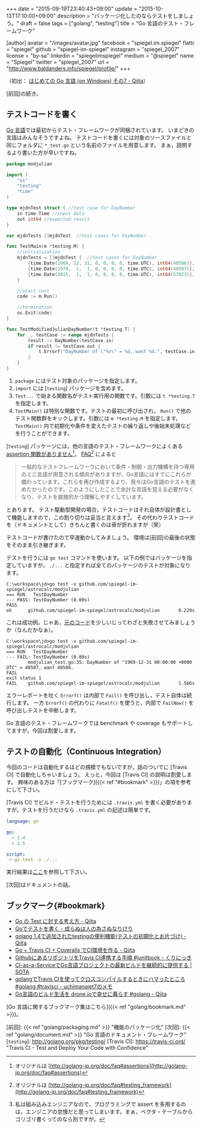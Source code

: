 +++
date = "2015-09-19T23:40:43+09:00"
update = "2015-10-13T17:10:00+09:00"
description = "パッケージ化したのならテストをしましょう。"
draft = false
tags = ["golang", "testing"]
title = "Go 言語のテスト・フレームワーク"

[author]
  avatar = "/images/avatar.jpg"
  facebook = "spiegel.im.spiegel"
  flattr = "spiegel"
  github = "spiegel-im-spiegel"
  instagram = "spiegel_2007"
  license = "by-sa"
  linkedin = "spiegelimspiegel"
  medium = "@spiegel"
  name = "Spiegel"
  twitter = "spiegel_2007"
  url = "http://www.baldanders.info/spiegel/profile/"
+++

（初出： [はじめての Go 言語 (on Windows) その7 - Qiita](http://qiita.com/spiegel-im-spiegel/items/64224f22ef17d916dc2d)）

[前回]の続き。

## テストコードを書く

[Go 言語]では最初からテスト・フレームワークが同梱されています。
いまどきの言語はみんなそうですよね。
テストコードを書くには対象のソースファイルと同じフォルダに `*_test.go` という名前のファイルを用意します。
まぁ，説明するより書いた方が早いですね。

```go
package modjulian

import (
	"os"
	"testing"
	"time"
)

type mjdnTest struct { //test case for DayNumber
	in time.Time //input data
	out int64 //expected result
}

var mjdnTests []mjdnTest  //test cases for DayNumber

func TestMain(m *testing.M) {
	//initialization
 	mjdnTests = []mjdnTest {  //test cases for DayNumber
		{time.Date(1969, 12, 31, 0, 0, 0, 0, time.UTC), int64(40586)},
		{time.Date(1970,  1,  1, 0, 0, 0, 0, time.UTC), int64(40587)},
		{time.Date(2015,  1,  1, 0, 0, 0, 0, time.UTC), int64(57023)},
	}

	//start test
    code := m.Run()

	//termination
    os.Exit(code)
}

func TestModifiedJulianDayNumber(t *testing.T) {
	for _, testCase := range mjdnTests {
		result := DayNumber(testCase.in)
		if result != testCase.out {
			t.Errorf("DayNumber of \"%v\" = %d, want %d.", testCase.in, result, testCase.out)
		}
	}
}
```

1. `package` にはテスト対象のパッケージを指定します。
1. `import` には [`testing`] パッケージを含めます。
1. `Test...` で始まる関数名がテスト実行用の関数です。引数には `t *testing.T` を指定します。
1. `TestMain()` は特別な関数です。テストの最初に呼び出され， `Run()` で他のテスト関数群をキックします。引数には `m *testing.M` を指定します。 `TestMain()` 内で初期化や条件を変えたテストの繰り返しや後始末処理などを行うことができます。

[`testing`] パッケージには，他の言語のテスト・フレームワークによくある [assertion 関数がありません](http://golang.jp/go_faq#assertions)[^1]。 [FAQ](http://golang.jp/go_faq#testing_framework)[^2] によると

> 一般的なテストフレームワークにおいて条件・制御・出力機構を持つ専用のミニ言語が用意される傾向がありますが、Go言語にはすでにこれらが備わっています。これらを再び作成するより、我々はGo言語のテストを進めたかったのです。このようにしたことで余計な言語を覚える必要がなくなり、テストを直接的かつ理解しやすくしています。

とあります。
テスト駆動型開発の場合，テストコードはそれ自体が設計書として機能しますので，この割り切りは妥当と言えます[^3]。
その代わりテストコードを（ドキュメントとして）きちんと書くのは骨が折れますが（笑）

[^1]: オリジナルは [http://golang-jp.org/doc/faq#assertions](http://golang-jp.org/doc/faq#assertions)
[^2]: オリジナルは [http://golang-jp.org/doc/faq#testing_framework](http://golang-jp.org/doc/faq#testing_framework)
[^3]: 私は組み込みエンジニアなので，プログラミングで assert を多用するのは，エンジニアの怠慢だと思ってしまいます。まぁ，ベクタ・テーブルからゴリゴリ書くってのなら別ですが。

テストコードが書けたので早速動かしてみましょう。
環境は[前回]の最後の状態をそのまま引き継ぎます。

テストを行うには `go test` コマンドを使います。
以下の例ではパッケージを指定していますが， `./...` と指定すれば全てのパッケージのテストが対象になります。

```shell
C:\workspace\jd>go test -v github.com/spiegel-im-spiegel/astrocalc/modjulian
=== RUN   TestDayNumber
--- PASS: TestDayNumber (0.00s)
PASS
ok      github.com/spiegel-im-spiegel/astrocalc/modjulian       0.229s
```

これは成功例。じゃあ，[元のコード](https://github.com/spiegel-im-spiegel/astrocalc/blob/master/modjulian/modjulian.go)を少しいじってわざと失敗させてみましょうか（なんだかなぁ）。

```shell
C:\workspace\jd>go test -v github.com/spiegel-im-spiegel/astrocalc/modjulian
=== RUN   TestDayNumber
--- FAIL: TestDayNumber (0.00s)
        modjulian_test.go:35: DayNumber of "1969-12-31 00:00:00 +0000 UTC" = 40587, want 40586.
FAIL
exit status 1
FAIL    github.com/spiegel-im-spiegel/astrocalc/modjulian       1.566s
```

エラーレポートを吐く `Errorf()` は内部で `Fail()` を呼び出し，テスト自体は続行します。
一方 `Errorf()` の代わりに `Fatalf()` を使うと，内部で `FailNow()` を呼び出しテストを中断します。

Go 言語のテスト・フレームワークでは benchmark や coverage もサポートしてますが，今回は割愛します。

## テストの自動化（Continuous Integration）

今回のコードは自動化するほどの規模でもないですが，話のついでに [Travis CI] で自動化しちゃいましょう。
えっと，今回は [Travis CI] の説明は割愛します。
興味のある方は「[ブックマーク]({{< ref "#bookmark" >}})」の項を参考にして下さい。

[Travis CI] でビルド・テストを行うためには `.travis.yml` を書く必要がありますが，テストを行うだけなら `.travis.yml` の記述は簡単です。

```yaml
language: go

go:
  - 1.4
  - 1.5

script:
 - go test -v ./...
```

実行結果は[ここ](https://travis-ci.org/spiegel-im-spiegel/astrocalc)を参照して下さい。

[次回]はドキュメントの話。

## ブックマーク{#bookmark}

- [Go の Test に対する考え方 - Qiita](http://qiita.com/Jxck_/items/8717a5982547cfa54ebc)
- [Goでテストを書く - 成らぬは人の為さぬなりけり](http://straitwalk.hatenablog.com/entry/2014/09/18/232810)
- [golang 1.4で追加されたtestingの便利機能(テストの初期化とお片づけ) - Qiita](http://qiita.com/umisama/items/0d589cca7e89b89c29a8)
- [Go + Travis CI + Coveralls でCI環境を作る - Qiita](http://qiita.com/dmnlk/items/3fb4e0abb98e39fee275)
- [GithubにあるリポジトリをTravis CI連携する手順 #junitbook - くりにっき](http://sue445.hatenablog.com/entry/2013/06/01/170607)
- [CI-as-a-ServiceでGo言語プロジェクトの最新ビルドを継続的に提供する | SOTA](http://deeeet.com/writing/2014/10/16/golang-in-ci-as-a-service/)
- [golangでTravis CIを使ってクロスコンパイルするときにハマったところ #golang #travisci - uchimanajet7のメモ](http://uchimanajet7.hatenablog.com/entry/2015/03/20/211352)
- [Go言語のビルド生活を drone.ioで幸せに暮らす #golang - Qiita](http://qiita.com/atotto/items/b796c31c1755dbec13db)

[Go 言語に関するブックマーク集はこちら]({{< ref "golang/bookmark.md" >}})。

[Go 言語]: https://golang.org/ "The Go Programming Language"
[前回]: {{< ref "golang/packaging.md" >}} "機能のパッケージ化"
[次回]: {{< ref "golang/document.md" >}} "Go 言語のドキュメント・フレームワーク"
[`testing`]: http://golang.org/pkg/testing/
[Travis CI]: https://travis-ci.org/ "Travis CI - Test and Deploy Your Code with Confidence"

